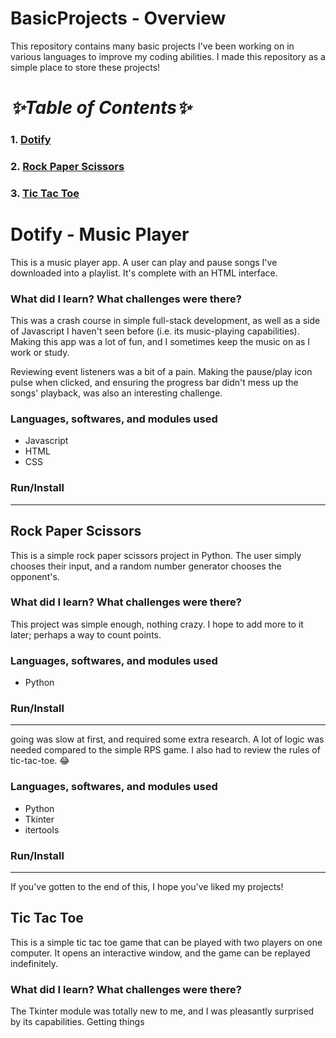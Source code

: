 BasicProjects - Overview
====================
This repository contains many basic projects I've been working on in various languages to improve my coding abilities. I made this repository as a simple place to store these projects!

# _✨Table of Contents✨_
### 1. [Dotify](#Dotify)
### 2. [Rock Paper Scissors](#Rock-Paper-Scissors)
### 3. [Tic Tac Toe](#tic-tac-toe)

# Dotify - Music Player
This is a music player app. A user can play and pause songs I've downloaded into a playlist. It's complete with an HTML interface.
<!---Add Image Later -->

### What did I learn? What challenges were there?
This was a crash course in simple full-stack development, as well as a side of Javascript I haven't seen before (i.e. its music-playing capabilities). Making this app was a lot of fun, and I sometimes keep the music on as I work or study.

Reviewing event listeners was a bit of a pain. Making the pause/play icon pulse when clicked, and ensuring the progress bar didn't mess up the songs' playback, was also an interesting challenge.

### Languages, softwares, and modules used
- Javascript
- HTML
- CSS

### Run/Install

---

## Rock Paper Scissors
This is a simple rock paper scissors project in Python. The user simply chooses their input, and a random number generator chooses the opponent's.

### What did I learn? What challenges were there?
This project was simple enough, nothing crazy. I hope to add more to it later; perhaps a way to count points.

### Languages, softwares, and modules used
- Python


### Run/Install

---
going was slow at first, and required some extra research. A lot of logic was needed compared to the simple RPS game. I also had to review the rules of tic-tac-toe. 😂

### Languages, softwares, and modules used
- Python
- Tkinter
- itertools

### Run/Install
---
If you've gotten to the end of this, I hope you've liked my projects!

## Tic Tac Toe
This is a simple tic tac toe game that can be played with two players on one computer. It opens an interactive window, and the game can be replayed indefinitely.
<!--- Add image --->

### What did I learn? What challenges were there?
The Tkinter module was totally new to me, and I was pleasantly surprised by its capabilities. Getting things 
